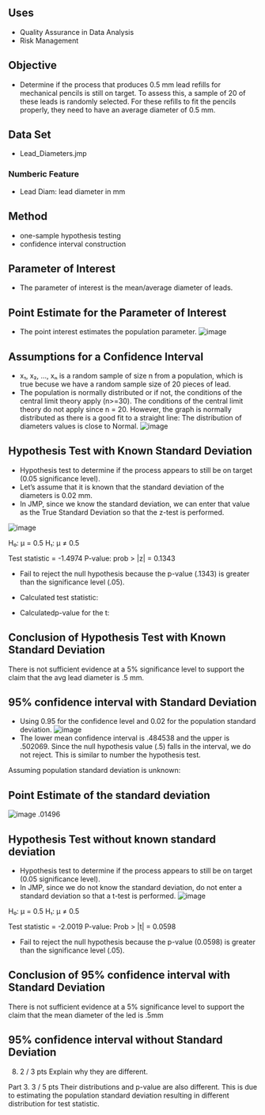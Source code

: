 ## Uses
- Quality Assurance in Data Analysis
- Risk Management

## Objective
- Determine if the process that produces 0.5 mm lead refills for mechanical pencils is still on target. To assess this, a sample of 20 of these leads is randomly selected. For these refills to fit the pencils properly, they need to have an average diameter of 0.5 mm.

## Data Set
- Lead_Diameters.jmp
  
### Numberic Feature 
- Lead Diam: lead diameter in mm
  
## Method
- one-sample hypothesis testing
- confidence interval construction

## Parameter of Interest
- The parameter of interest is the mean/average diameter of leads.

## Point Estimate for the Parameter of Interest
- The point interest estimates the population parameter.
![image](https://github.com/4nuG/Statistical-Analysis/blob/main/One%20Sample%20Hypothesis%20Testing/Screenshot%202024-01-30%20at%203.33.02%20PM.png)

##  Assumptions for a Confidence Interval 
- x₁, x₂, ..., xₙ is a random sample of size n from a population, which is true becuse we have a random sample size of 20 pieces of lead.
- The population is normally distributed or if not, the conditions of the central limit theory apply
(n>=30). The conditions of the central limit theory do not apply since n = 20. However, the graph is
normally distributed as there is a good fit to a straight line: The distribution of diameters values
is close to Normal.
![image](https://github.com/4nuG/Statistical-Analysis/blob/main/One%20Sample%20Hypothesis%20Testing/Screenshot%202024-01-30%20at%203.42.24%20PM.png)

##  Hypothesis Test with Known Standard Deviation
- Hypothesis test to determine if the process appears to still be on target (0.05 significance level).
- Let’s assume that it is known that the standard deviation of the diameters is 0.02 mm.
- In JMP, since we know the standard deviation, we can enter that value as the True Standard Deviation so that the z-test is performed.

![image](https://github.com/4nuG/Statistical-Analysis/blob/main/One%20Sample%20Hypothesis%20Testing/Screenshot%202024-01-30%20at%203.50.41%20PM.png)

H₀: μ = 0.5
H₁: μ ≠ 0.5

Test statistic = -1.4974
P-value: prob > |z| = 0.1343

- Fail to reject the null hypothesis because the p-value (.1343) is greater than the significance level (.05).


- Calculated test statistic:
- Calculatedp-value for the t:

## Conclusion of Hypothesis Test with Known Standard Deviation 
There is not sufficient evidence at a 5% significance level to support the claim that the avg lead
diameter is .5 mm.

##  95% confidence interval with Standard Deviation
- Using 0.95 for the confidence level and 0.02 for the population standard deviation.
![image](https://github.com/4nuG/Statistical-Analysis/blob/main/One%20Sample%20Hypothesis%20Testing/Screenshot%202024-01-30%20at%203.58.59%20PM.png)
- The lower mean confidence interval is .484538 and the upper is .502069. Since the null hypothesis value (.5)
falls in the interval, we do not reject. This is similar to number the hypothesis test.

Assuming population standard deviation is unknown:

## Point Estimate of the standard deviation
![image](https://github.com/4nuG/Statistical-Analysis/blob/main/One%20Sample%20Hypothesis%20Testing/Screenshot%202024-01-30%20at%204.05.18%20PM.png)
.01496

##  Hypothesis Test without known standard deviation
- Hypothesis test to determine if the process appears to still be on target (0.05 significance level).
- In JMP, since we do not know the standard deviation, do not enter a standard deviation so that a t-test is
performed.
![image](https://github.com/4nuG/Statistical-Analysis/blob/main/One%20Sample%20Hypothesis%20Testing/Screenshot%202024-01-30%20at%204.10.01%20PM.png)

H₀: μ = 0.5
H₁: μ ≠ 0.5

Test statistic = -2.0019
P-value: Prob > |t| = 0.0598

- Fail to reject the null hypothesis because the p-value (0.0598) is greater than the significance level
(.05).

## Conclusion of 95% confidence interval with Standard Deviation
There is not sufficient evidence at a 5% significance level to support the claim that the mean
diameter of the led is .5mm

##  95% confidence interval without Standard Deviation 

8. 2 / 3 pts Explain why they are different. 

Part 3. 3 / 5 pts Their distributions and p-value are also different. This is due to estimating the population standard deviation resulting in different distribution for test statistic.

